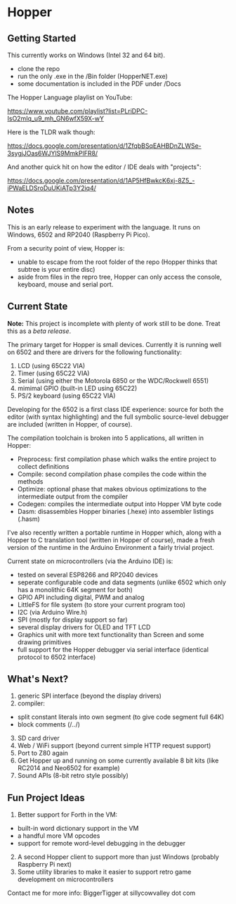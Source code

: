 # Hopper

## Getting Started

This currently works on Windows (Intel 32 and 64 bit).
- clone the repo
- run the only .exe in the /Bin folder (HopperNET.exe)
- some documentation is included in the PDF under /Docs

The Hopper Language playlist on YouTube:

https://www.youtube.com/playlist?list=PLriDPC-IsO2mIq_u9_mh_GN6wfX59X-wY

Here is the TLDR walk though:

https://docs.google.com/presentation/d/1ZfqbBSqEAHBDnZLWSe-3sygjJOas6WJYlS9MmkPlFR8/

And another quick hit on how the editor / IDE deals with "projects":

https://docs.google.com/presentation/d/1AP5HfBwkcK6xj-8Z5_-iPWaELDSroDuUKiATp3Y2iq4/

## Notes

This is an early release to experiment with the language. It runs on Windows, 6502 and RP2040 (Raspberry Pi Pico).

From a security point of view, Hopper is:
- unable to escape from the root folder of the repo (Hopper thinks that subtree is your entire disc)
- aside from files in the repro tree, Hopper can only access the console, keyboard, mouse and serial port.

## Current State

**Note:** This project is incomplete with plenty of work still to be done. Treat this as a *beta release*.

The primary target for Hopper is small devices. Currently it is running well on 6502 and there
are drivers for the following functionality:

1. LCD (using 65C22 VIA)
2. Timer (using 65C22 VIA)
3. Serial (using either the Motorola 6850 or the WDC/Rockwell 6551)
4. mimimal GPIO (built-in LED using 65C22)
5. PS/2 keyboard (using 65C22 VIA)

Developing for the 6502 is a first class IDE experience: source for both the editor (with syntax highlighting)
and the full symbolic source-level debugger are included (written in Hopper, of course).

The compilation toolchain is broken into 5 applications, all written in Hopper:
- Preprocess: first compilation phase which walks the entire project to collect definitions
- Compile:    second compilation phase compiles the code within the methods
- Optimize:   optional phase that makes obvious optimizations to the intermediate output from the compiler
- Codegen:    compiles the intermediate output into Hopper VM byte code
- Dasm:       disassembles Hopper binaries (.hexe) into assembler listings (.hasm)

I've also recently written a portable runtime in Hopper which, along with a Hopper to C translation tool (written in Hopper of course), made a fresh version of the runtime in the Arduino Environment a fairly trivial project.

Current state on microcontrollers (via the Arduino IDE) is:
- tested on several ESP8266 and RP2040 devices
- seperate configurable code and data segments (unlike 6502 which only has a monolithic 64K segment for both)
- GPIO API including digital, PWM and analog
- LittleFS for file system (to store your current program too)
- I2C (via Arduino Wire.h)
- SPI (mostly for display support so far)
- several display drivers for OLED and TFT LCD
- Graphics unit with more text functionality than Screen and some drawing primitives
- full support for the Hopper debugger via serial interface (identical protocol to 6502 interface)

## What's Next?

1. generic SPI interface (beyond the display drivers)
2. compiler:
- split constant literals into own segment (to give code segment full 64K)
- block comments (/*..*/)
3. SD card driver
4. Web / WiFi support (beyond current simple HTTP request support)
5. Port to Z80 again
6. Get Hopper up and running on some currently available 8 bit kits (like RC2014 and Neo6502 for example)
7. Sound APIs (8-bit retro style possibly)

## Fun Project Ideas

1. Better support for Forth in the VM:
- built-in word dictionary support in the VM
- a handful more VM opcodes
- support for remote word-level debugging in the debugger
2. A second Hopper client to support more than just Windows (probably Raspberry Pi next)
3. Some utility libraries to make it easier to support retro game development on microcontrollers

Contact me for more info: BiggerTigger at sillycowvalley dot com
